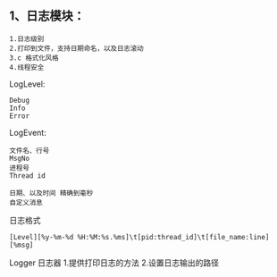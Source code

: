 ## 1、日志模块：
```
1.日志级别
2.打印到文件，支持日期命名，以及日志滚动
3.c 格式化风格
4.线程安全
```

LogLevel:
```
Debug
Info
Error
```

LogEvent:
```
文件名、行号
MsgNo
进程号
Thread id

日期、以及时间 精确到毫秒
自定义消息
```

日志格式
```
[Level][%y-%m-%d %H:%M:%s.%ms]\t[pid:thread_id]\t[file_name:line][%msg]
```

Logger 日志器
1.提供打印日志的方法
2.设置日志输出的路径
